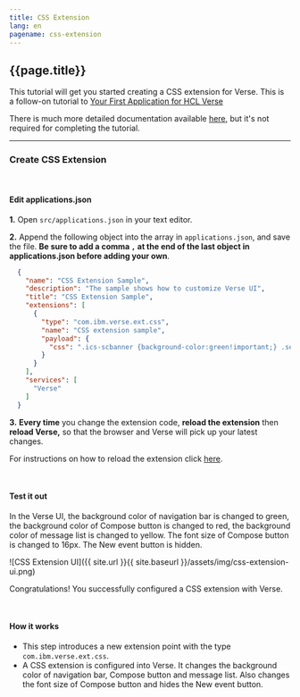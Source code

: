```yaml
---
title: CSS Extension
lang: en
pagename: css-extension
---
```


## {{page.title}}

This tutorial will get you started creating a CSS extension for Verse. This is a follow-on tutorial to [Your First Application for HCL Verse](../developers/#how-to-install)

There is much more detailed documentation available [here](../developers), but it's not required for completing the tutorial.

---

### Create CSS Extension

&nbsp;
&nbsp;

#### Edit applications.json
__1.__ Open `src/applications.json` in your text editor.

__2.__ Append the following object into the array in `applications.json`, and save the file. __Be sure to add a comma `,` at the end of the last object in applications.json before adding your own__.

```json
  {
    "name": "CSS Extension Sample",
    "description": "The sample shows how to customize Verse UI",
    "title": "CSS Extension Sample",
    "extensions": [
      {
        "type": "com.ibm.verse.ext.css",
        "name": "CSS extension sample",
        "payload": {
          "css": ".ics-scbanner {background-color:green!important;} .seq-window .compose-button {font-size:16px!important;background-color:red!important;} .message-list-container .seq-msg-row {background-color:yellow!important;} .createEvent {display:none!important;}"
        }
      }
    ],
    "services": [
      "Verse"
    ]
  }
```

__3.__ __Every time__ you change the extension code, __reload the extension__ then __reload Verse,__ so that the browser and Verse will pick up your latest changes.

For instructions on how to reload the extension click [here](../developers/#installing-to-chrome).

&nbsp;
&nbsp;

#### Test it out

In the Verse UI, the background color of navigation bar is changed to green, the background color of Compose button is changed to red, the background color of message list is changed to yellow. The font size of Compose button is changed to 16px. The New event button is hidden.

![CSS Extension UI]({{ site.url }}{{ site.baseurl }}/assets/img/css-extension-ui.png)

Congratulations! You successfully configured a CSS extension with Verse.

&nbsp;
&nbsp;

#### How it works

* This step introduces a new extension point with the type `com.ibm.verse.ext.css`.
* A CSS extension is configured into Verse. It changes the background color of navigation bar, Compose button and message list. Also changes the font size of Compose button and hides the New event button. 